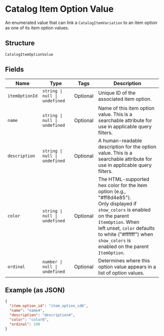 
# Catalog Item Option Value

An enumerated value that can link a
`CatalogItemVariation` to an item option as one of
its item option values.

## Structure

`CatalogItemOptionValue`

## Fields

| Name | Type | Tags | Description |
|  --- | --- | --- | --- |
| `itemOptionId` | `string \| null \| undefined` | Optional | Unique ID of the associated item option. |
| `name` | `string \| null \| undefined` | Optional | Name of this item option value. This is a searchable attribute for use in applicable query filters. |
| `description` | `string \| null \| undefined` | Optional | A human-readable description for the option value. This is a searchable attribute for use in applicable query filters. |
| `color` | `string \| null \| undefined` | Optional | The HTML-supported hex color for the item option (e.g., "#ff8d4e85").<br>Only displayed if `show_colors` is enabled on the parent `ItemOption`. When<br>left unset, `color` defaults to white ("#ffffff") when `show_colors` is<br>enabled on the parent `ItemOption`. |
| `ordinal` | `number \| null \| undefined` | Optional | Determines where this option value appears in a list of option values. |

## Example (as JSON)

```json
{
  "item_option_id": "item_option_id6",
  "name": "name4",
  "description": "description4",
  "color": "color8",
  "ordinal": 198
}
```

